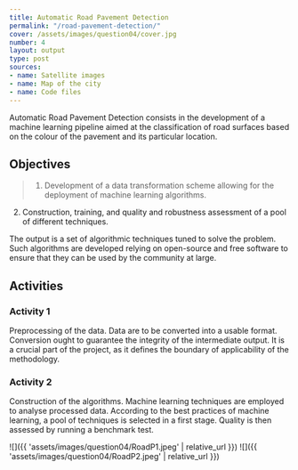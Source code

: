```yaml
---
title: Automatic Road Pavement Detection
permalink: "/road-pavement-detection/"
cover: /assets/images/question04/cover.jpg
number: 4
layout: output
type: post
sources:
- name: Satellite images
- name: Map of the city
- name: Code files
---
```


Automatic Road Pavement Detection consists in the development of a machine learning pipeline aimed at the classification of road surfaces based on the colour of the pavement and its particular location.

## Objectives
> 1. Development of a data transformation scheme allowing for the deployment of machine learning algorithms.
2. Construction, training, and quality and robustness assessment of a pool of different techniques.

The output is a set of algorithmic techniques tuned to solve the problem. Such algorithms are developed relying on open-source and free software to ensure that they can be used by the community at large.

## Activities

### Activity 1
Preprocessing of the data. Data are to be converted into a usable format. Conversion ought to guarantee the integrity of the intermediate output. It is a crucial part of the project, as it defines the boundary of applicability of the methodology.

### Activity 2
Construction of the algorithms. Machine learning techniques are employed to analyse processed data. According to the best practices of machine learning, a pool of techniques is selected in a first stage. Quality is then assessed by running a benchmark test.

![]({{ 'assets/images/question04/RoadP1.jpeg' | relative_url }})
![]({{ 'assets/images/question04/RoadP2.jpeg' | relative_url }})

